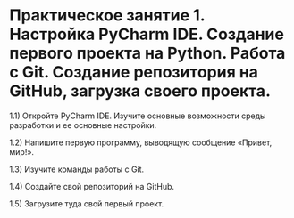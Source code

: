 # Практическое занятие 1. Настройка PyCharm IDE. Создание первого проекта на Python. Работа с Git. Создание репозитория на GitHub, загрузка своего проекта.
1.1)  Откройте PyCharm IDE. Изучите основные возможности среды разработки и ее основные настройки.

1.2)  Напишите первую программу, выводящую сообщение «Привет, мир!».

1.3)  Изучите команды работы с Git.

1.4)  Создайте свой репозиторий на GitHub.

1.5)  Загрузите туда свой первый проект.

